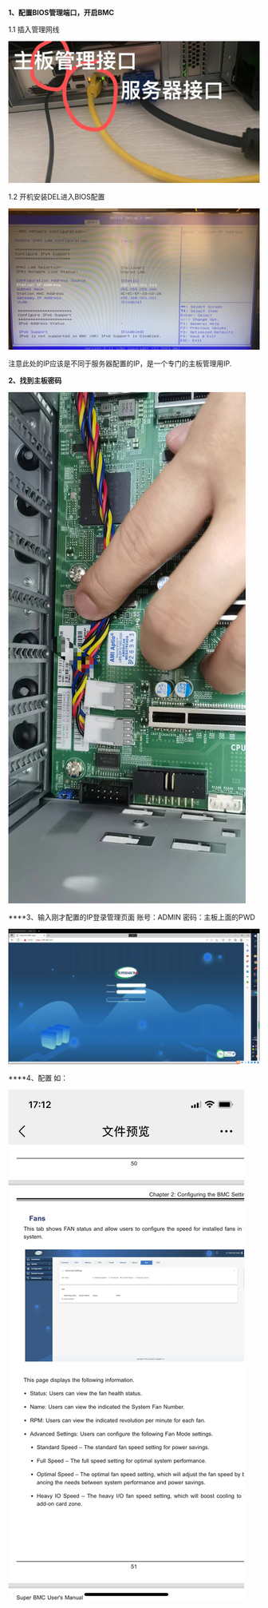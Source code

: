 ****1、配置BIOS管理端口，开启BMC****

1.1 插入管理网线

![Image2](images/superm_5.png)

1.2 开机安装DEL进入BIOS配置

![Image2](images/superm_1.jpg)

注意此处的IP应该是不同于服务器配置的IP，是一个专门的主板管理用IP.


****2、找到主板密码****

![Image3](images/superm_2_1.jpg)


****3、输入刚才配置的IP登录管理页面
账号：ADMIN 密码：主板上面的PWD

![Image1](images/superm_4.png)

****4、配置
如：

![Image1](images/superm_6.png)


